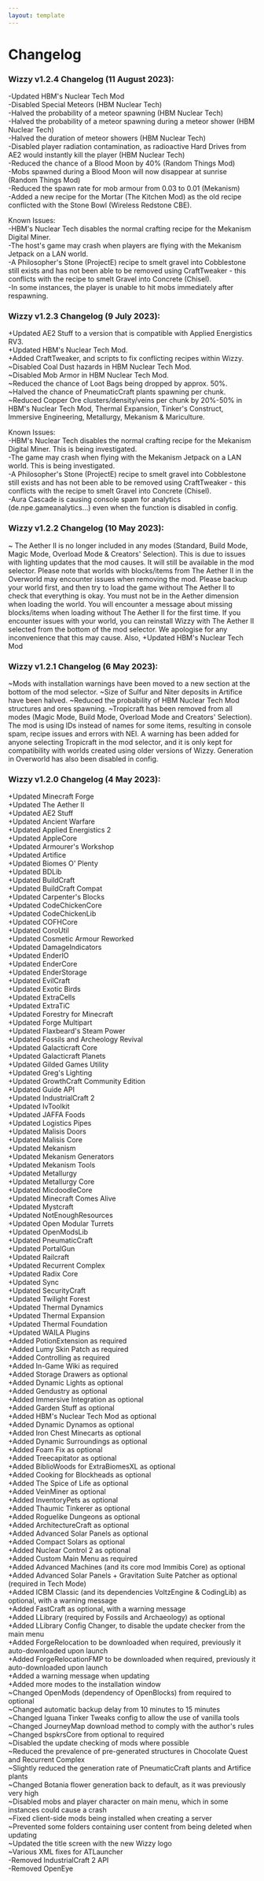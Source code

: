 ```yaml
---
layout: template
---
```

# Changelog

### Wizzy v1.2.4 Changelog (11 August 2023):   

-Updated HBM's Nuclear Tech Mod  
-Disabled Special Meteors (HBM Nuclear Tech)  
-Halved the probability of a meteor spawning (HBM Nuclear Tech)  
-Halved the probability of a meteor spawning during a meteor shower (HBM Nuclear Tech)  
-Halved the duration of meteor showers (HBM Nuclear Tech)  
-Disabled player radiation contamination, as radioactive Hard Drives from AE2 would instantly kill the player (HBM Nuclear Tech)  
-Reduced the chance of a Blood Moon by 40% (Random Things Mod)  
-Mobs spawned during a Blood Moon will now disappear at sunrise (Random Things Mod)  
-Reduced the spawn rate for mob armour from 0.03 to 0.01 (Mekanism)  
-Added a new recipe for the Mortar (The Kitchen Mod) as the old recipe conflicted with the Stone Bowl (Wireless Redstone CBE).  
  
Known Issues:  
-HBM's Nuclear Tech disables the normal crafting recipe for the Mekanism Digital Miner.  
-The host's game may crash when players are flying with the Mekanism Jetpack on a LAN world.  
-A Philosopher's Stone (ProjectE) recipe to smelt gravel into Cobblestone still exists and has not been able to be removed using CraftTweaker - this conflicts with the recipe to smelt Gravel into Concrete (Chisel).  
-In some instances, the player is unable to hit mobs immediately after respawning.  
  
### Wizzy v1.2.3 Changelog (9 July 2023):

+Updated AE2 Stuff to a version that is compatible with Applied Energistics RV3.  
+Updated HBM's Nuclear Tech Mod.  
+Added CraftTweaker, and scripts to fix conflicting recipes within Wizzy.  
~Disabled Coal Dust hazards in HBM Nuclear Tech Mod.  
~Disabled Mob Armor in HBM Nuclear Tech Mod.  
~Reduced the chance of Loot Bags being dropped by approx. 50%.  
~Halved the chance of PneumaticCraft plants spawning per chunk.  
~Reduced Copper Ore clusters/density/veins per chunk by 20%-50% in HBM's Nuclear Tech Mod, Thermal Expansion, Tinker's Construct, Immersive Engineering, Metallurgy, Mekanism & Mariculture.  
  
Known Issues:  
-HBM's Nuclear Tech disables the normal crafting recipe for the Mekanism Digital Miner. This is being investigated.  
-The game may crash when flying with the Mekanism Jetpack on a LAN world. This is being investigated.  
-A Philosopher's Stone (ProjectE) recipe to smelt gravel into Cobblestone still exists and has not been able to be removed using CraftTweaker - this conflicts with the recipe to smelt Gravel into Concrete (Chisel).  
-Aura Cascade is causing console spam for analytics (de.npe.gameanalytics...) even when the function is disabled in config.  

### Wizzy v1.2.2 Changelog (10 May 2023):

~ The Aether II is no longer included in any modes (Standard, Build Mode, Magic Mode, Overload Mode & Creators' Selection). This is due to issues with lighting updates that the mod causes. It will still be available in the mod selector.
Please note that worlds with blocks/items from The Aether II in the Overworld may encounter issues when removing the mod. Please backup your world first, and then try to load the game without The Aether II to check that everything is okay. You must not be in the Aether dimension when loading the world. You will encounter a message about missing blocks/items when loading without The Aether II for the first time. If you encounter issues with your world, you can reinstall Wizzy with The Aether II selected from the bottom of the mod selector.
We apologise for any inconvenience that this may cause.
Also, +Updated HBM's Nuclear Tech Mod

### Wizzy v1.2.1 Changelog (6 May 2023):

~Mods with installation warnings have been moved to a new section at the bottom of the mod selector.
~Size of Sulfur and Niter deposits in Artifice have been halved.
~Reduced the probability of HBM Nuclear Tech Mod structures and ores spawning.
~Tropicraft has been removed from all modes (Magic Mode, Build Mode, Overload Mode and Creators' Selection). The mod is using IDs instead of names for some items, resulting in console spam, recipe issues and errors with NEI. A warning has been added for anyone selecting Tropicraft in the mod selector, and it is only kept for compatibility with worlds created using older versions of Wizzy. Generation in Overworld has also been disabled in config.

### Wizzy v1.2.0 Changelog (4 May 2023):

+Updated Minecraft Forge  
+Updated The Aether II  
+Updated AE2 Stuff  
+Updated Ancient Warfare  
+Updated Applied Energistics 2  
+Updated AppleCore  
+Updated Armourer's Workshop  
+Updated Artifice  
+Updated Biomes O' Plenty  
+Updated BDLib  
+Updated BuildCraft  
+Updated BuildCraft Compat  
+Updated Carpenter's Blocks  
+Updated CodeChickenCore  
+Updated CodeChickenLib  
+Updated COFHCore  
+Updated CoroUtil  
+Updated Cosmetic Armour Reworked  
+Updated DamageIndicators  
+Updated EnderIO  
+Updated EnderCore  
+Updated EnderStorage  
+Updated EvilCraft  
+Updated Exotic Birds  
+Updated ExtraCells  
+Updated ExtraTiC  
+Updated Forestry for Minecraft	  
+Updated Forge Multipart  
+Updated Flaxbeard's Steam Power  
+Updated Fossils and Archeology Revival  
+Updated Galacticraft Core  
+Updated Galacticraft Planets  
+Updated Gilded Games Utility  
+Updated Greg's Lighting  
+Updated GrowthCraft Community Edition  
+Updated Guide API  
+Updated IndustrialCraft 2  
+Updated IvToolkit  
+Updated JAFFA Foods  
+Updated Logistics Pipes  
+Updated Malisis Doors  
+Updated Malisis Core  
+Updated Mekanism  
+Updated Mekanism Generators  
+Updated Mekanism Tools  
+Updated Metallurgy  
+Updated Metallurgy Core   
+Updated MicdoodleCore  
+Updated Minecraft Comes Alive  
+Updated Mystcraft  
+Updated NotEnoughResources  
+Updated Open Modular Turrets  
+Updated OpenModsLib  
+Updated PneumaticCraft  
+Updated PortalGun  
+Updated Railcraft  
+Updated Recurrent Complex  
+Updated Radix Core  
+Updated Sync  
+Updated SecurityCraft  
+Updated Twilight Forest  
+Updated Thermal Dynamics  
+Updated Thermal Expansion  
+Updated Thermal Foundation  
+Updated WAILA Plugins  
+Added PotionExtension as required  
+Added Lumy Skin Patch as required  
+Added Controlling as required  
+Added In-Game Wiki as required  
+Added Storage Drawers as optional  
+Added Dynamic Lights as optional  
+Added Gendustry as optional   
+Added Immersive Integration as optional  
+Added Garden Stuff as optional  
+Added HBM's Nuclear Tech Mod as optional  
+Added Dynamic Dynamos as optional  
+Added Iron Chest Minecarts as optional  
+Added Dynamic Surroundings as optional  
+Added Foam Fix as optional  
+Added Treecapitator as optional  
+Added BiblioWoods for ExtraBiomesXL as optional  
+Added Cooking for Blockheads as optional  
+Added The Spice of Life as optional  
+Added VeinMiner as optional   
+Added InventoryPets as optional  
+Added Thaumic Tinkerer as optional   
+Added Roguelike Dungeons as optional  
+Added ArchitectureCraft as optional  
+Added Advanced Solar Panels as optional  
+Added Compact Solars as optional  
+Added Nuclear Control 2 as optional  
+Added Custom Main Menu as required  
+Added Advanced Machines (and its core mod Immibis Core) as optional  
+Added Advanced Solar Panels + Gravitation Suite Patcher as optional (required in Tech Mode)  
+Added ICBM Classic (and its dependencies VoltzEngine & CodingLib) as optional, with a warning message  
+Added FastCraft as optional, with a warning message  
+Added LLibrary (required by Fossils and Archaeology) as optional  
+Added LLibrary Config Changer, to disable the update checker from the main menu  
+Added ForgeRelocation to be downloaded when required, previously it auto-downloaded upon launch  
+Added ForgeRelocationFMP to be downloaded when required, previously it auto-downloaded upon launch  
+Added a warning message when updating   
+Added more modes to the installation window   
~Changed OpenMods (dependency of OpenBlocks) from required to optional    
~Changed automatic backup delay from 10 minutes to 15 minutes  
~Changed Iguana Tinker Tweaks config to allow the use of vanilla tools  
~Changed JourneyMap download method to comply with the author's rules  
~Changed bspkrsCore from optional to required  
~Disabled the update checking of mods where possible  
~Reduced the prevalence of pre-generated structures in Chocolate Quest and Recurrent Complex  
~Slightly reduced the generation rate of PneumaticCraft plants and Artifice plants  
~Changed Botania flower generation back to default, as it was previously very high  
~Disabled mobs and player character on main menu, which in some instances could cause a crash  
~Fixed client-side mods being installed when creating a server  
~Prevented some folders containing user content from being deleted when updating  
~Updated the title screen with the new Wizzy logo  
~Various XML fixes for ATLauncher  
-Removed IndustrialCraft 2 API  
-Removed OpenEye  
